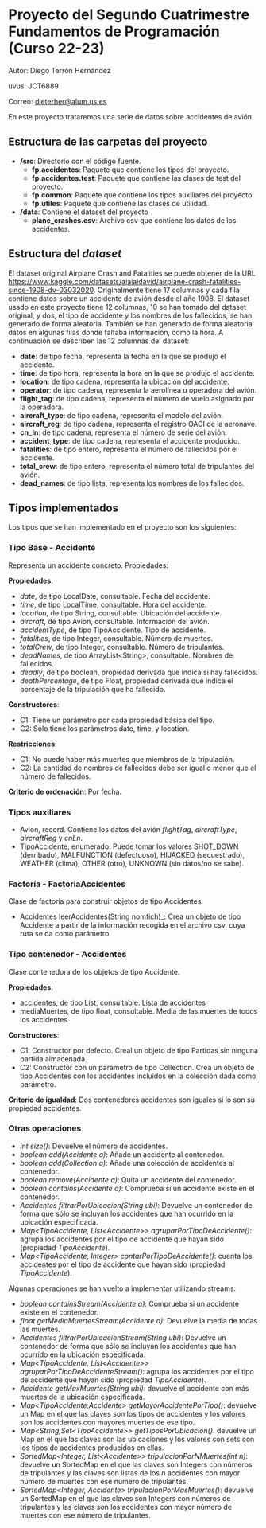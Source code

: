 # Proyecto del Segundo Cuatrimestre Fundamentos de Programación (Curso  22-23)
Autor: Diego Terrón Hernández

uvus: JCT6889

Correo: dieterher@alum.us.es

En este proyecto trataremos una serie de datos sobre accidentes de avión.


## Estructura de las carpetas del proyecto

* **/src**: Directorio con el código fuente.
  * **fp.accidentes**: Paquete que contiene los tipos del proyecto.
  * **fp.accidentes.test**: Paquete que contiene las clases de test del proyecto.
  * **fp.common**: Paquete que contiene los tipos auxiliares del proyecto
  * **fp.utiles**:  Paquete que contiene las clases de utilidad. 
* **/data**: Contiene el dataset del proyecto
    * **plane_crashes.csv**: Archivo csv que contiene los datos de los accidentes.
    
## Estructura del *dataset*

El dataset original Airplane Crash and Fatalities se puede obtener de la URL https://www.kaggle.com/datasets/aiaiaidavid/airplane-crash-fatalities-since-1908-dv-03032020. Originalmente tiene 17 columnas y cada fila contiene datos sobre un accidente de avión desde el año 1908. El dataset usado en este proyecto tiene 12 columnas, 10 se han tomado del dataset original, y dos, el tipo de accidente y los nombres de los fallecidos, se han generado de forma aleatoria. También se han generado de forma aleatoria datos en algunas filas donde faltaba información, como la hora. A continuación se describen las 12 columnas del dataset:

* **date**: de tipo fecha, representa la fecha en la que se produjo el accidente.
* **time**: de tipo hora, representa la hora en la que se produjo el accidente.
* **location**: de tipo cadena, representa la ubicación del accidente.
* **operator**: de tipo cadena, representa la aerolínea u operadora del avión.
* **flight_tag**: de tipo cadena, representa el número de vuelo asignado por la operadora.
* **aircraft_type**: de tipo cadena, representa el modelo del avión.
* **aircraft_reg**: de tipo cadena, representa el registro OACI de la aeronave.
* **cn_ln**: de tipo cadena, representa el número de serie del avión.
* **accident_type**: de tipo cadena, representa el accidente producido.
* **fatalities**: de tipo entero, representa el número de fallecidos por el accidente.
* **total_crew**: de tipo entero, representa el número total de tripulantes del avión.
* **dead_names**: de tipo lista, representa los nombres de los fallecidos.

## Tipos implementados

Los tipos que se han implementado en el proyecto son los siguientes:

### Tipo Base - Accidente
Representa un accidente concreto. Propiedades:

**Propiedades**:

- _date_, de tipo LocalDate, consultable. Fecha del accidente.
- _time_, de tipo LocalTime, consultable. Hora del accidente.
- _location_, de tipo String, consultable. Ubicación del accidente.
- _aircraft_, de tipo Avion, consultable. Información del avión.
- _accidentType_, de tipo TipoAccidente. Tipo de accidente.
- _fatalities_, de tipo Integer, consultable. Número de muertes.
- _totalCrew_, de tipo Integer, consultable. Número de tripulantes.
- _deadNames_, de tipo ArrayList\<String>, consultable. Nombres de fallecidos.
- _deadly_, de tipo boolean, propiedad derivada que indica si hay fallecidos.
- _deathPercentage_, de tipo Float, propiedad derivada que indica el porcentaje de la tripulación que ha fallecido.

**Constructores**: 

- C1: Tiene un parámetro por cada propiedad básica del tipo.
- C2: Sólo tiene los parámetros date, time, y location.

**Restricciones**:
 
- C1: No puede haber más muertes que miembros de la tripulación.
- C2: La cantidad de nombres de fallecidos debe ser igual o menor que el número de fallecidos.

**Criterio de ordenación**: Por fecha.

### Tipos auxiliares
- Avion, record. Contiene los datos del avión _flightTag_, _aircraftType_, _aircraftReg_ y _cnLn_.
- TipoAccidente, enumerado. Puede tomar los valores SHOT_DOWN (derribado), MALFUNCTION (defectuoso), HIJACKED (secuestrado), WEATHER (clima), OTHER (otro), UNKNOWN (sin datos/no se sabe).


### Factoría - FactoriaAccidentes
Clase de factoría para construir objetos de tipo Accidentes.

- Accidentes leerAccidentes(String nomfich)_: Crea un objeto de tipo Accidente a partir de la información recogida en el archivo csv, cuya ruta se da como parámetro.

### Tipo contenedor - Accidentes
Clase contenedora de los objetos de tipo Accidente.

**Propiedades**: 

- accidentes, de tipo List<Accidente>, consultable. Lista de accidentes
- mediaMuertes, de tipo float, consultable. Media de las muertes de todos los accidentes


**Constructores**: 

- C1: Constructor por defecto. Creal un objeto de tipo Partidas sin ninguna partida almacenada.
- C2: Constructor con un parámetro de tipo Collection<Accidente>. Crea un objeto de tipo Accidentes con los accidentes incluidos en la colección dada como parámetro.

**Criterio de igualdad**: Dos contenedores accidentes son iguales si lo son su propiedad accidentes.

### Otras operaciones
- _int size()_: Devuelve el número de accidentes.
- _boolean add(Accidente a)_: Añade un accidente al contenedor.
- _boolean add(Collection<Accidente> a)_: Añade una colección de accidentes al contenedor.
- _boolean remove(Accidente a)_: Quita un accidente del contenedor.
- _boolean contains(Accidente a)_: Comprueba si un accidente existe en el contenedor.
- _Accidentes filtrarPorUbicacion(String ubi)_: Devuelve un contenedor de forma que sólo se incluyan los accidentes que han ocurrido en la ubicación especificada.
- _Map<TipoAccidente, List\<Accidente>> agruparPorTipoDeAccidente()_: agrupa los accidentes por el tipo de accidente que hayan sido (propiedad _TipoAccidente_).
- _Map<TipoAccidente, Integer> contarPorTipoDeAccidente()_: cuenta los accidentes por el tipo de accidente que hayan sido (propiedad _TipoAccidente_).

Algunas operaciones se han vuelto a implementar utilizando streams:

- _boolean containsStream(Accidente a)_: Comprueba si un accidente existe en el contenedor.
- _float getMediaMuertesStream(Accidente a)_: Devuelve la media de todas las muertes.
- _Accidentes filtrarPorUbicacionStream(String ubi)_: Devuelve un contenedor de forma que sólo se incluyan los accidentes que han ocurrido en la ubicación especificada.
- _Map<TipoAccidente, List\<Accidente>> agruparPorTipoDeAccidenteStream()_: agrupa los accidentes por el tipo de accidente que hayan sido (propiedad _TipoAccidente_).
- _Accidente getMaxMuertes(String ubi)_: devuelve el accidente con más muertes de la ubicación especificada.
- _Map<TipoAccidente,Accidente> getMayorAccidentePorTipo()_: devuelve un Map en el que las claves son los tipos de accidentes y los valores son los accidentes con mayores muertes de ese tipo.
- _Map<String,Set\<TipoAccidente>> getTiposPorUbicacion()_: devuelve un Map en el que las claves son las ubicaciones y los valores son sets con los tipos de accidentes producidos en ellas.
- _SortedMap<Integer, List\<Accidente>> tripulacionPorNMuertes(int n)_: devuelve un SortedMap en el que las claves son Integers con números de tripulantes y las claves son listas de los *n* accidentes con mayor número de muertes con ese número de tripulantes.
- _SortedMap<Integer, Accidente> tripulacionPorMasMuertes()_: devuelve un SortedMap en el que las claves son Integers con números de tripulantes y las claves son los accidentes con mayor número de muertes con ese número de tripulantes.
